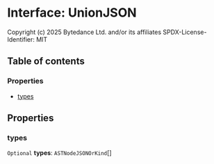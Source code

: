 # Interface: UnionJSON

Copyright (c) 2025 Bytedance Ltd. and/or its affiliates
SPDX-License-Identifier: MIT

## Table of contents

### Properties

* [types](/en/auto-docs/fixed-layout-editor/interfaces/UnionJSON.md#types)

## Properties

### types

`Optional` **types**: `ASTNodeJSONOrKind`\[]
